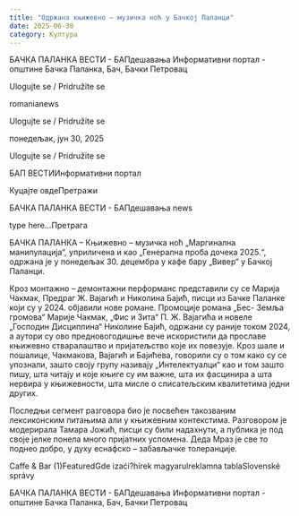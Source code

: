 ```yaml
---
title: "Одржана књижевно – музичка ноћ у Бачкој Паланци"
date: 2025-06-30
category: Култура
---
```


БАЧКА ПАЛАНКА ВЕСТИ - БАПдешавања Информативни портал - општине Бачка Паланка, Бач, Бачки Петровац

Ulogujte se / Pridružite se

romanianews

Ulogujte se / Pridružite se

понедељак, јун 30, 2025

Ulogujte se / Pridružite se

БАП ВЕСТИИнформативни портал

Куцајте овдеПретражи

БАЧКА ПАЛАНКА ВЕСТИ - БАПдешавања news

type here...Претрага

БАЧКА ПАЛАНКА – Књижевно – музичка ноћ „Маргинална манипулација“, уприличена и као „Генерална проба дочека 2025.“, одржана је у понедељак 30. децембра у кафе бару „Вивер“ у Бачкој Паланци.

Кроз монтажно – демонтажни перформанс представили су се Марија Чакмак, Предраг Ж. Вајагић и Николина Бајић, писци из Бачке Паланке који су у 2024. објавили нове романе. Промоције романа „Бес- Земља громова“ Марије Чакмак, „Фис и Зита“ П. Ж. Вајагића и новеле „Господин Дисциплина“ Николине Бајић, одржани су раније током 2024, а аутори су ово предновогодишње вече искористили да прославе књижевно стваралаштво и пријатељство које их повезује.
Кроз шале и пошалице, Чакмакова, Вајагић и Бајићева, говорили су о том како су се упознали, зашто своју групу називају „Интелектуалци“ као и том зашто пишу, шта читају и које књиге су им важне, шта их фасцинира а шта нервира у књижевности, шта мисле о списатељским квалитетима једни других.


Последњи сегмент разговора био је посвећен такозваним лексиконским питањима али у књижевним контекстима. Разговором је модерирала Тамара Јожић, писци су били надахнути, а публика је под своје јелке понела много пријатних успомена. Деда Мраз је све то поднео добро, у духу еснафско – забављачке толеранције.

Caffe & Bar (1)FeaturedGde izaći?hírek magyarulreklamna tablaSlovenské správy

БАЧКА ПАЛАНКА ВЕСТИ - БАПдешавања Информативни портал - општине Бачка Паланка, Бач, Бачки Петровац
